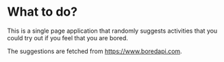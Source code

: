 # What to do?

This is a single page application that randomly suggests activities that you could try out if you feel that you are bored.

The suggestions are fetched from https://www.boredapi.com.
